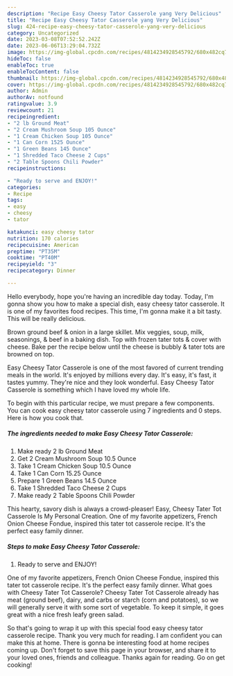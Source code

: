 ```yaml
---
description: "Recipe Easy Cheesy Tator Casserole yang Very Delicious"
title: "Recipe Easy Cheesy Tator Casserole yang Very Delicious"
slug: 424-recipe-easy-cheesy-tator-casserole-yang-very-delicious
category: Uncategorized
date: 2023-03-08T07:52:52.242Z
date: 2023-06-06T13:29:04.732Z
image: https://img-global.cpcdn.com/recipes/4814234928545792/680x482cq70/easy-cheesy-tator-casserole-recipe-main-photo.jpg
hideToc: false
enableToc: true
enableTocContent: false
thumbnail: https://img-global.cpcdn.com/recipes/4814234928545792/680x482cq70/easy-cheesy-tator-casserole-recipe-main-photo.jpg
cover: https://img-global.cpcdn.com/recipes/4814234928545792/680x482cq70/easy-cheesy-tator-casserole-recipe-main-photo.jpg
author: Admin
authorAv: notfound
ratingvalue: 3.9
reviewcount: 21
recipeingredient:
- "2 lb Ground Meat"
- "2 Cream Mushroom Soup 105 Ounce"
- "1 Cream Chicken Soup 105 Ounce"
- "1 Can Corn 1525 Ounce"
- "1 Green Beans 145 Ounce"
- "1 Shredded Taco Cheese 2 Cups"
- "2 Table Spoons Chili Powder"
recipeinstructions:

- "Ready to serve and ENJOY!"
categories:
- Recipe
tags:
- easy
- cheesy
- tator

katakunci: easy cheesy tator 
nutrition: 170 calories
recipecuisine: American
preptime: "PT35M"
cooktime: "PT40M"
recipeyield: "3"
recipecategory: Dinner

---
```



Hello everybody, hope you're having an incredible day today. Today, I'm gonna show you how to make a special dish, easy cheesy tator casserole. It is one of my favorites food recipes. This time, I'm gonna make it a bit tasty. This will be really delicious.

Brown ground beef &amp; onion in a large skillet. Mix veggies, soup, milk, seasonings, &amp; beef in a baking dish. Top with frozen tater tots &amp; cover with cheese. Bake per the recipe below until the cheese is bubbly &amp; tater tots are browned on top.

Easy Cheesy Tator Casserole is one of the most favored of current trending meals in the world. It's enjoyed by millions every day. It's easy, it's fast, it tastes yummy. They're nice and they look wonderful. Easy Cheesy Tator Casserole is something which I have loved my whole life.


To begin with this particular recipe, we must prepare a few components. You can cook easy cheesy tator casserole using 7 ingredients and 0 steps. Here is how you cook that.

<!--inarticleads1-->

##### The ingredients needed to make Easy Cheesy Tator Casserole:

1. Make ready 2 lb Ground Meat
1. Get 2 Cream Mushroom Soup 10.5 Ounce
1. Take 1 Cream Chicken Soup 10.5 Ounce
1. Take 1 Can Corn 15.25 Ounce
1. Prepare 1 Green Beans 14.5 Ounce
1. Take 1 Shredded Taco Cheese 2 Cups
1. Make ready 2 Table Spoons Chili Powder


This hearty, savory dish is always a crowd-pleaser! Easy, Cheesy Tater Tot Casserole Is My Personal Creation. One of my favorite appetizers, French Onion Cheese Fondue, inspired this tater tot casserole recipe. It&#39;s the perfect easy family dinner. 

<!--inarticleads2-->

##### Steps to make Easy Cheesy Tator Casserole:


1. Ready to serve and ENJOY!

One of my favorite appetizers, French Onion Cheese Fondue, inspired this tater tot casserole recipe. It&#39;s the perfect easy family dinner. What goes with Cheesy Tater Tot Casserole? Cheesy Tater Tot Casserole already has meat (ground beef), dairy, and carbs or starch (corn and potatoes), so we will generally serve it with some sort of vegetable. To keep it simple, it goes great with a nice fresh leafy green salad. 

So that's going to wrap it up with this special food easy cheesy tator casserole recipe. Thank you very much for reading. I am confident you can make this at home. There is gonna be interesting food at home recipes coming up. Don't forget to save this page in your browser, and share it to your loved ones, friends and colleague. Thanks again for reading. Go on get cooking!
